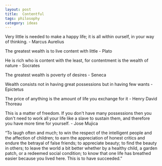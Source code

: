 ```yaml
---
layout: post
title:  Contentful
tags: philosophy 
category: ideas
--- 
```


Very little is needed to make a happy life; it is all within
ourself, in your way of thinking. - Marcus Aurelius 

The greatest wealth is to live content with little - Plato 

He is rich who is content with the least, for contentment is the
wealth of nature - Socrates 

The greatest wealth is poverty of desires - Seneca 

Wealth consists not in having great possessions but in having few
wants - Epictetus

The price of anything is the amount of life you exchange for it - Henry David Thoreau


This is a matter of freedom. If you don't have many possessions
then you don't need to work all your life like a slave to sustain
them, and therefore you have more time for yourself. - Jose Mujica

“To laugh often and much; to win the respect of the intelligent people and the affection of children; to earn the appreciation of honest critics and endure the betrayal of false friends; to appreciate beauty; to find the beauty in others; to leave the world a bit better whether by a healthy child, a garden patch, or a redeemed social condition; to know that one life has breathed easier because you lived here. This is to have succeeded.”